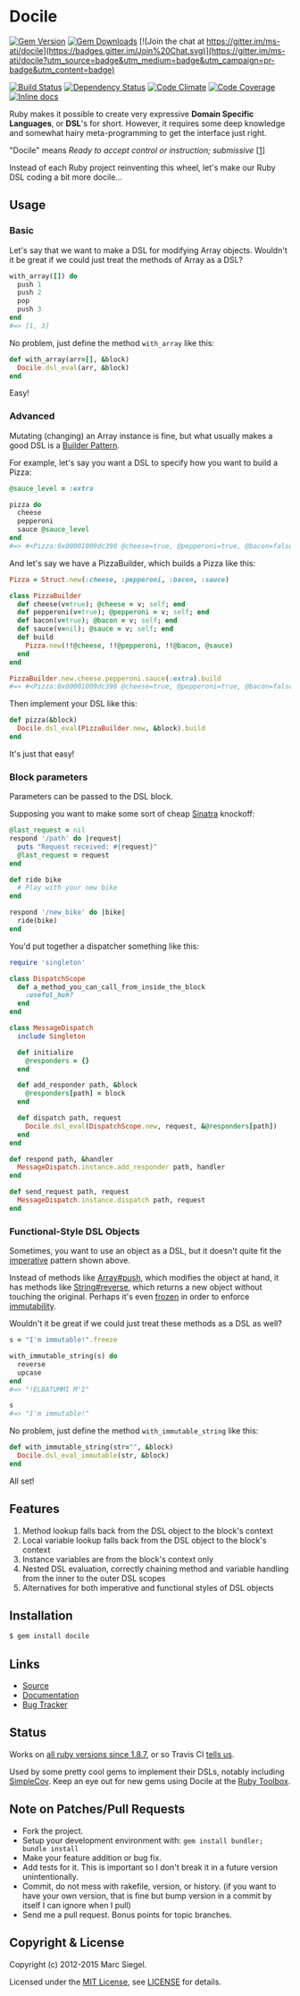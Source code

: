 # Docile

[![Gem Version](https://img.shields.io/gem/v/docile.svg)](https://rubygems.org/gems/docile)
[![Gem Downloads](https://img.shields.io/gem/dt/docile.svg)](https://rubygems.org/gems/docile)
[![Join the chat at https://gitter.im/ms-ati/docile](https://badges.gitter.im/Join%20Chat.svg)](https://gitter.im/ms-ati/docile?utm_source=badge&utm_medium=badge&utm_campaign=pr-badge&utm_content=badge)

[![Build Status](https://img.shields.io/travis/ms-ati/docile.svg)](https://travis-ci.org/ms-ati/docile)
[![Dependency Status](https://gemnasium.com/ms-ati/docile.png)](https://gemnasium.com/ms-ati/docile)
[![Code Climate](https://img.shields.io/codeclimate/github/ms-ati/docile.svg)](https://codeclimate.com/github/ms-ati/docile)
[![Code Coverage](https://img.shields.io/codecov/c/github/ms-ati/docile.svg)](https://codecov.io/github/ms-ati/docile)
[![Inline docs](http://inch-ci.org/github/ms-ati/docile.png)](http://inch-ci.org/github/ms-ati/docile)


Ruby makes it possible to create very expressive **Domain Specific
Languages**, or **DSL**'s for short. However, it requires some deep knowledge and
somewhat hairy meta-programming to get the interface just right.

"Docile" means *Ready to accept control or instruction; submissive* [[1]]

Instead of each Ruby project reinventing this wheel, let's make our Ruby DSL
coding a bit more docile...

[1]: http://www.google.com/search?q=docile+definition   "Google"

## Usage

### Basic

Let's say that we want to make a DSL for modifying Array objects.
Wouldn't it be great if we could just treat the methods of Array as a DSL?

```ruby
with_array([]) do
  push 1
  push 2
  pop
  push 3
end
#=> [1, 3]
```

No problem, just define the method `with_array` like this:

```ruby
def with_array(arr=[], &block)
  Docile.dsl_eval(arr, &block)
end
```

Easy!

### Advanced

Mutating (changing) an Array instance is fine, but what usually makes a good DSL is a [Builder Pattern][2].

For example, let's say you want a DSL to specify how you want to build a Pizza:

```ruby
@sauce_level = :extra

pizza do
  cheese
  pepperoni
  sauce @sauce_level
end
#=> #<Pizza:0x00001009dc398 @cheese=true, @pepperoni=true, @bacon=false, @sauce=:extra>
```

And let's say we have a PizzaBuilder, which builds a Pizza like this:

```ruby
Pizza = Struct.new(:cheese, :pepperoni, :bacon, :sauce)

class PizzaBuilder
  def cheese(v=true); @cheese = v; self; end
  def pepperoni(v=true); @pepperoni = v; self; end
  def bacon(v=true); @bacon = v; self; end
  def sauce(v=nil); @sauce = v; self; end
  def build
    Pizza.new(!!@cheese, !!@pepperoni, !!@bacon, @sauce)
  end
end

PizzaBuilder.new.cheese.pepperoni.sauce(:extra).build
#=> #<Pizza:0x00001009dc398 @cheese=true, @pepperoni=true, @bacon=false, @sauce=:extra>
```

Then implement your DSL like this:

``` ruby
def pizza(&block)
  Docile.dsl_eval(PizzaBuilder.new, &block).build
end
```

It's just that easy!

[2]: http://stackoverflow.com/questions/328496/when-would-you-use-the-builder-pattern  "Builder Pattern"

### Block parameters

Parameters can be passed to the DSL block.

Supposing you want to make some sort of cheap [Sinatra][3] knockoff:

```ruby
@last_request = nil
respond '/path' do |request|
  puts "Request received: #{request}"
  @last_request = request
end

def ride bike
  # Play with your new bike
end

respond '/new_bike' do |bike|
  ride(bike)
end
```

You'd put together a dispatcher something like this:

```ruby
require 'singleton'

class DispatchScope
  def a_method_you_can_call_from_inside_the_block
    :useful_huh?
  end
end

class MessageDispatch
  include Singleton

  def initialize
    @responders = {}
  end

  def add_responder path, &block
    @responders[path] = block
  end

  def dispatch path, request
    Docile.dsl_eval(DispatchScope.new, request, &@responders[path])
  end
end

def respond path, &handler
  MessageDispatch.instance.add_responder path, handler
end

def send_request path, request
  MessageDispatch.instance.dispatch path, request
end
```

[3]: http://www.sinatrarb.com "Sinatra"

### Functional-Style DSL Objects

Sometimes, you want to use an object as a DSL, but it doesn't quite fit the
[imperative](http://en.wikipedia.org/wiki/Imperative_programming) pattern shown
above.

Instead of methods like
[Array#push](http://www.ruby-doc.org/core-2.0/Array.html#method-i-push), which
modifies the object at hand, it has methods like
[String#reverse](http://www.ruby-doc.org/core-2.0/String.html#method-i-reverse),
which returns a new object without touching the original. Perhaps it's even
[frozen](http://www.ruby-doc.org/core-2.0/Object.html#method-i-freeze) in
order to enforce [immutability](http://en.wikipedia.org/wiki/Immutable_object).

Wouldn't it be great if we could just treat these methods as a DSL as well?

```ruby
s = "I'm immutable!".freeze

with_immutable_string(s) do
  reverse
  upcase
end
#=> "!ELBATUMMI M'I"

s
#=> "I'm immutable!"
```

No problem, just define the method `with_immutable_string` like this:

```ruby
def with_immutable_string(str="", &block)
  Docile.dsl_eval_immutable(str, &block)
end
```

All set!

## Features

  1.  Method lookup falls back from the DSL object to the block's context
  2.  Local variable lookup falls back from the DSL object to the block's
        context
  3.  Instance variables are from the block's context only
  4.  Nested DSL evaluation, correctly chaining method and variable handling
        from the inner to the outer DSL scopes
  5.  Alternatives for both imperative and functional styles of DSL objects

## Installation

``` bash
$ gem install docile
```

## Links
* [Source](https://github.com/ms-ati/docile)
* [Documentation](http://rubydoc.info/gems/docile)
* [Bug Tracker](https://github.com/ms-ati/docile/issues)

## Status

Works on [all ruby versions since 1.8.7](https://github.com/ms-ati/docile/blob/master/.travis.yml), or so Travis CI [tells us](https://travis-ci.org/ms-ati/docile).

Used by some pretty cool gems to implement their DSLs, notably including [SimpleCov](https://github.com/colszowka/simplecov). Keep an eye out for new gems using Docile at the [Ruby Toolbox](https://www.ruby-toolbox.com/projects/docile).

## Note on Patches/Pull Requests

  * Fork the project.
  * Setup your development environment with:
      `gem install bundler; bundle install`
  * Make your feature addition or bug fix.
  * Add tests for it. This is important so I don't break it in a future version
      unintentionally.
  * Commit, do not mess with rakefile, version, or history.
      (if you want to have your own version, that is fine but bump version in a
      commit by itself I can ignore when I pull)
  * Send me a pull request. Bonus points for topic branches.

## Copyright & License

Copyright (c) 2012-2015 Marc Siegel.

Licensed under the [MIT License](http://choosealicense.com/licenses/mit/), see [LICENSE](LICENSE) for details.


